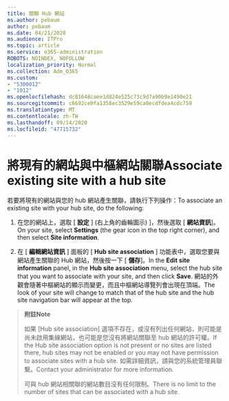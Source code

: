 ```yaml
---
title: 關聯 Hub 網站
ms.author: pebaum
author: pebaum
ms.date: 04/21/2020
ms.audience: ITPro
ms.topic: article
ms.service: o365-administration
ROBOTS: NOINDEX, NOFOLLOW
localization_priority: Normal
ms.collection: Adm_O365
ms.custom:
- "5300012"
- "1012"
ms.openlocfilehash: dc81648caee1d824e525c73c9d7a90b9e1490e21
ms.sourcegitcommit: c6692ce0fa1358ec3529e59ca0ecdfdea4cdc759
ms.translationtype: MT
ms.contentlocale: zh-TW
ms.lasthandoff: 09/14/2020
ms.locfileid: "47715732"
---
```

# <a name="associate-existing-site-with-a-hub-site"></a><span data-ttu-id="dfbf7-102">將現有的網站與中樞網站關聯</span><span class="sxs-lookup"><span data-stu-id="dfbf7-102">Associate existing site with a hub site</span></span>

<span data-ttu-id="dfbf7-103">若要將現有的網站與您的 hub 網站產生關聯，請執行下列操作：</span><span class="sxs-lookup"><span data-stu-id="dfbf7-103">To associate an existing site with your hub site, do the following:</span></span>
  
1. <span data-ttu-id="dfbf7-104">在您的網站上，選取 [ **設定** ] (右上角的齒輪圖示) ]，然後選取 [ **網站資訊**]。</span><span class="sxs-lookup"><span data-stu-id="dfbf7-104">On your site, select **Settings** (the gear icon in the top right corner), and then select **Site information**.</span></span>

2. <span data-ttu-id="dfbf7-105">在 [ **編輯網站資訊** ] 面板的 [ **Hub site association** ] 功能表中，選取您要與網站產生關聯的 Hub 網站，然後按一下 [ **儲存**]。</span><span class="sxs-lookup"><span data-stu-id="dfbf7-105">In the **Edit site information** panel, in the **Hub site association** menu, select the hub site that you want to associate with your site, and then click **Save**.</span></span> <span data-ttu-id="dfbf7-106">網站的外觀會隨著中樞網站的顯示而變更，而且中樞網站導覽列會出現在頂端。</span><span class="sxs-lookup"><span data-stu-id="dfbf7-106">The look of your site will change to match that of the hub site and the hub site navigation bar will appear at the top.</span></span>

><span data-ttu-id="dfbf7-107">**附註**</span><span class="sxs-lookup"><span data-stu-id="dfbf7-107">**Note**</span></span>
>
><span data-ttu-id="dfbf7-108">如果 [Hub site association] 選項不存在，或沒有列出任何網站，則可能是尚未啟用集線網站，也可能是您沒有將網站關聯至 hub 網站的許可權。</span><span class="sxs-lookup"><span data-stu-id="dfbf7-108">If the Hub site association option is not present or no sites are listed there, hub sites may not be enabled or you may not have permission to associate sites with a hub site.</span></span> <span data-ttu-id="dfbf7-109">如需詳細資訊，請與您的系統管理員聯繫。</span><span class="sxs-lookup"><span data-stu-id="dfbf7-109">Contact your administrator for more information.</span></span>
>
><span data-ttu-id="dfbf7-110">可與 hub 網站相關聯的網站數目沒有任何限制。</span><span class="sxs-lookup"><span data-stu-id="dfbf7-110">There is no limit to the number of sites that can be associated with a hub site.</span></span>
  